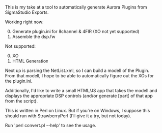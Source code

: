 This is my take at a tool to automatically generate Aurora Plugins from SigmaStudio Exports.

Working right now:

0. Generate plugin.ini for 8channel & 4FIR (XO not yet supported)
0. Assemble the dsp.fw

Not supported:

0. XO
0. HTML Generation

Next up is parsing the NetList.xml, so I can build a modell of the Plugin.
From that modell, I hope to be able to automatically figure out the XOs for the plugin.ini.

Additionally, I'd like to write a small HTML/JS app that takes the modell and displays the appropriate DSP controls (and/or generate [part] of that app from the script).

This is written in Perl on Linux. But if you're on Windows, I suppose this should run with StrawberryPerl (I'll give it a try, but not today).

Run 'perl convert.pl --help' to see the usage.
